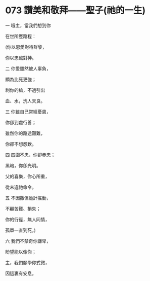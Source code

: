 # 073 讚美和敬拜——聖子(祂的一生)

一 哦主，當我們想到你

在世所歷路程：

(你以恩愛對待群黎，

你以忠誠對神。

二 你愛雖然被人辜負，

顯為比死更強；

刺你的槍，不過引出

血、水，洗人天良。

三 你雖自己常經憂患，

你卻到處行善；

雖然你的路途艱難，

你卻不想怨歎。

四 四圍不忠，你卻赤忠；

黑暗，你卻光明。

父的喜樂，你心所重，

從未違祂命令。

五 不因撒但詭計搖動，

不顧苦難、損失；

你的行徑，無人同情，

孤單一直到死。)

六 我們不禁奇你謙卑，

盼望能以像你；

主，我們願學你式微，

因這裏有安息。

